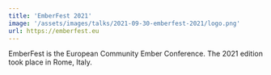 ```yaml
---
title: 'EmberFest 2021'
image: '/assets/images/talks/2021-09-30-emberfest-2021/logo.png'
url: https://emberfest.eu
---
```


EmberFest is the European Community Ember Conference. The 2021 edition took place in Rome, Italy.
